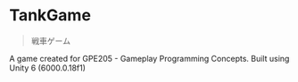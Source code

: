# TankGame

> 戦車ゲーム

A game created for GPE205 - Gameplay Programming Concepts.
Built using Unity 6 (6000.0.18f1)